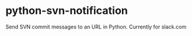 python-svn-notification
=======================

Send SVN commit messages to an URL in Python.  Currently for slack.com
